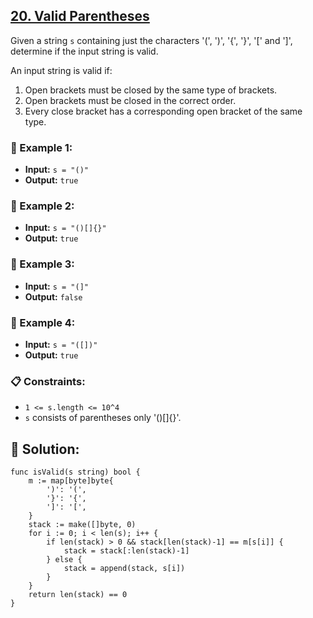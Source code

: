 ## [20. Valid Parentheses](https://leetcode.com/problems/valid-parentheses/)

Given a string `s` containing just the characters '(', ')', '{', '}', '[' and ']', determine if the input string is valid.

An input string is valid if:

1. Open brackets must be closed by the same type of brackets.
2. Open brackets must be closed in the correct order.
3. Every close bracket has a corresponding open bracket of the same type.

### 🌟 Example 1:

- **Input:** `s = "()"`
- **Output:** `true`

### 🌟 Example 2:

- **Input:** `s = "()[]{}"`
- **Output:** `true`

### 🌟 Example 3:

- **Input:** `s = "(]"`
- **Output:** `false`

### 🌟 Example 4:

- **Input:** `s = "([])"`
- **Output:** `true`

### 📋 Constraints:

- `1 <= s.length <= 10^4`
- `s` consists of parentheses only '()[]{}'.

## 🎉 Solution:

```golang
func isValid(s string) bool {
    m := map[byte]byte{
        ')': '(',
        '}': '{',
        ']': '[',
    }
    stack := make([]byte, 0)
    for i := 0; i < len(s); i++ {
        if len(stack) > 0 && stack[len(stack)-1] == m[s[i]] {
            stack = stack[:len(stack)-1]
        } else {
            stack = append(stack, s[i])
        }
    }
    return len(stack) == 0
}
```
